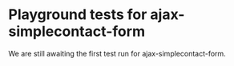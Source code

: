 # Playground tests for ajax-simplecontact-form
We are still awaiting the first test run for ajax-simplecontact-form.
